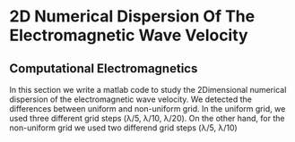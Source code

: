 # 2D Numerical Dispersion Of The Electromagnetic Wave Velocity
## Computational Electromagnetics
In this section we write a matlab code to study the 2Dimensional numerical dispersion of the electromagnetic wave velocity. 
We detected the differences between uniform and non-uniform grid. 
In the uniform grid, we used three different grid steps (λ/5, λ/10, λ/20). 
On the other hand, for the non-uniform grid we used two differend grid steps (λ/5, λ/10) 
